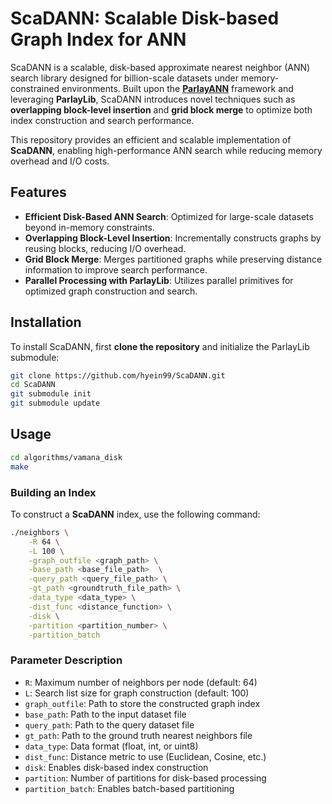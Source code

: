 # ScaDANN: Scalable Disk-based Graph Index for ANN

ScaDANN is a scalable, disk-based approximate nearest neighbor (ANN) search library designed for billion-scale datasets under memory-constrained environments. Built upon the **[ParlayANN](https://github.com/cmuparlay/ParlayANN)** framework and leveraging **ParlayLib**, ScaDANN introduces novel techniques such as **overlapping block-level insertion** and **grid block merge** to optimize both index construction and search performance. 

This repository provides an efficient and scalable implementation of **ScaDANN**, enabling high-performance ANN search while reducing memory overhead and I/O costs.

## Features

- **Efficient Disk-Based ANN Search**: Optimized for large-scale datasets beyond in-memory constraints.
- **Overlapping Block-Level Insertion**: Incrementally constructs graphs by reusing blocks, reducing I/O overhead.
- **Grid Block Merge**: Merges partitioned graphs while preserving distance information to improve search performance.
- **Parallel Processing with ParlayLib**: Utilizes parallel primitives for optimized graph construction and search.

## Installation

To install ScaDANN, first **clone the repository** and initialize the ParlayLib submodule:

```bash
git clone https://github.com/hyein99/ScaDANN.git
cd ScaDANN
git submodule init
git submodule update
```

## Usage
```bash
cd algorithms/vamana_disk
make
```


### Building an Index

To construct a **ScaDANN** index, use the following command:

```bash
./neighbors \
    -R 64 \
    -L 100 \
    -graph_outfile <graph_path> \
    -base_path <base_file_path>  \
    -query_path <query_file_path> \
    -gt_path <groundtruth_file_path> \
    -data_type <data_type> \
    -dist_func <distance_function> \
    -disk \
    -partition <partition_number> \
    -partition_batch
```

### Parameter	Description
* `R`: Maximum number of neighbors per node (default: 64)
* `L`: Search list size for graph construction (default: 100)
* `graph_outfile`: Path to store the constructed graph index
* `base_path`: Path to the input dataset file
* `query_path`:	Path to the query dataset file
* `gt_path`: Path to the ground truth nearest neighbors file
* `data_type`: Data format (float, int, or uint8)
* `dist_func`: Distance metric to use (Euclidean, Cosine, etc.)
* `disk`:	Enables disk-based index construction
* `partition`: Number of partitions for disk-based processing
* `partition_batch`: Enables batch-based partitioning